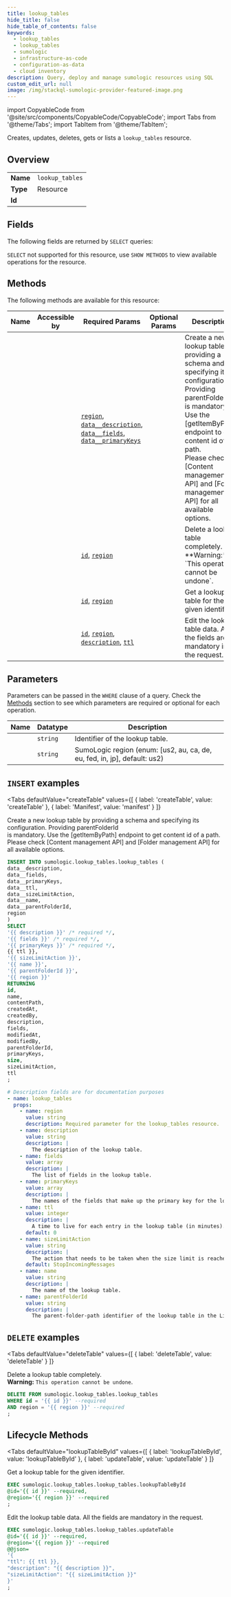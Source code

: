 ```yaml
--- 
title: lookup_tables
hide_title: false
hide_table_of_contents: false
keywords:
  - lookup_tables
  - lookup_tables
  - sumologic
  - infrastructure-as-code
  - configuration-as-data
  - cloud inventory
description: Query, deploy and manage sumologic resources using SQL
custom_edit_url: null
image: /img/stackql-sumologic-provider-featured-image.png
---
```


import CopyableCode from '@site/src/components/CopyableCode/CopyableCode';
import Tabs from '@theme/Tabs';
import TabItem from '@theme/TabItem';

Creates, updates, deletes, gets or lists a <code>lookup_tables</code> resource.

## Overview
<table><tbody>
<tr><td><b>Name</b></td><td><code>lookup_tables</code></td></tr>
<tr><td><b>Type</b></td><td>Resource</td></tr>
<tr><td><b>Id</b></td><td><CopyableCode code="sumologic.lookup_tables.lookup_tables" /></td></tr>
</tbody></table>

## Fields

The following fields are returned by `SELECT` queries:

`SELECT` not supported for this resource, use `SHOW METHODS` to view available operations for the resource.


## Methods

The following methods are available for this resource:

<table>
<thead>
    <tr>
    <th>Name</th>
    <th>Accessible by</th>
    <th>Required Params</th>
    <th>Optional Params</th>
    <th>Description</th>
    </tr>
</thead>
<tbody>
<tr>
    <td><a href="#createTable"><CopyableCode code="createTable" /></a></td>
    <td><CopyableCode code="insert" /></td>
    <td><a href="#parameter-region"><code>region</code></a>, <a href="#parameter-data__description"><code>data__description</code></a>, <a href="#parameter-data__fields"><code>data__fields</code></a>, <a href="#parameter-data__primaryKeys"><code>data__primaryKeys</code></a></td>
    <td></td>
    <td>Create a new lookup table by providing a schema and specifying its configuration. Providing parentFolderId<br /> is mandatory. Use the [getItemByPath] endpoint to get content id of a path.<br />Please check [Content management API] and [Folder management API] for all available options.</td>
</tr>
<tr>
    <td><a href="#deleteTable"><CopyableCode code="deleteTable" /></a></td>
    <td><CopyableCode code="delete" /></td>
    <td><a href="#parameter-id"><code>id</code></a>, <a href="#parameter-region"><code>region</code></a></td>
    <td></td>
    <td>Delete a lookup table completely. <br /> **Warning:** `This operation cannot be undone`.</td>
</tr>
<tr>
    <td><a href="#lookupTableById"><CopyableCode code="lookupTableById" /></a></td>
    <td><CopyableCode code="exec" /></td>
    <td><a href="#parameter-id"><code>id</code></a>, <a href="#parameter-region"><code>region</code></a></td>
    <td></td>
    <td>Get a lookup table for the given identifier.</td>
</tr>
<tr>
    <td><a href="#updateTable"><CopyableCode code="updateTable" /></a></td>
    <td><CopyableCode code="exec" /></td>
    <td><a href="#parameter-id"><code>id</code></a>, <a href="#parameter-region"><code>region</code></a>, <a href="#parameter-description"><code>description</code></a>, <a href="#parameter-ttl"><code>ttl</code></a></td>
    <td></td>
    <td>Edit the lookup table data. All the fields are mandatory in the request.</td>
</tr>
</tbody>
</table>

## Parameters

Parameters can be passed in the `WHERE` clause of a query. Check the [Methods](#methods) section to see which parameters are required or optional for each operation.

<table>
<thead>
    <tr>
    <th>Name</th>
    <th>Datatype</th>
    <th>Description</th>
    </tr>
</thead>
<tbody>
<tr id="parameter-id">
    <td><CopyableCode code="id" /></td>
    <td><code>string</code></td>
    <td>Identifier of the lookup table.</td>
</tr>
<tr id="parameter-region">
    <td><CopyableCode code="region" /></td>
    <td><code>string</code></td>
    <td>SumoLogic region (enum: [us2, au, ca, de, eu, fed, in, jp], default: us2)</td>
</tr>
</tbody>
</table>

## `INSERT` examples

<Tabs
    defaultValue="createTable"
    values={[
        { label: 'createTable', value: 'createTable' },
        { label: 'Manifest', value: 'manifest' }
    ]}
>
<TabItem value="createTable">

Create a new lookup table by providing a schema and specifying its configuration. Providing parentFolderId<br /> is mandatory. Use the [getItemByPath] endpoint to get content id of a path.<br />Please check [Content management API] and [Folder management API] for all available options.

```sql
INSERT INTO sumologic.lookup_tables.lookup_tables (
data__description,
data__fields,
data__primaryKeys,
data__ttl,
data__sizeLimitAction,
data__name,
data__parentFolderId,
region
)
SELECT 
'{{ description }}' /* required */,
'{{ fields }}' /* required */,
'{{ primaryKeys }}' /* required */,
{{ ttl }},
'{{ sizeLimitAction }}',
'{{ name }}',
'{{ parentFolderId }}',
'{{ region }}'
RETURNING
id,
name,
contentPath,
createdAt,
createdBy,
description,
fields,
modifiedAt,
modifiedBy,
parentFolderId,
primaryKeys,
size,
sizeLimitAction,
ttl
;
```
</TabItem>
<TabItem value="manifest">

```yaml
# Description fields are for documentation purposes
- name: lookup_tables
  props:
    - name: region
      value: string
      description: Required parameter for the lookup_tables resource.
    - name: description
      value: string
      description: |
        The description of the lookup table.
    - name: fields
      value: array
      description: |
        The list of fields in the lookup table.
    - name: primaryKeys
      value: array
      description: |
        The names of the fields that make up the primary key for the lookup table. These will be a subset of the fields that the table will contain.
    - name: ttl
      value: integer
      description: |
        A time to live for each entry in the lookup table (in minutes). 365 days is the maximum time to live for each entry that you can specify. Setting it to 0 means that the records will not expire automatically.
      default: 0
    - name: sizeLimitAction
      value: string
      description: |
        The action that needs to be taken when the size limit is reached for the table. The possible values can be `StopIncomingMessages` or `DeleteOldData`. DeleteOldData will start deleting old data once size limit is reached whereas StopIncomingMessages will discard all the updates made to the lookup table once size limit is reached.
      default: StopIncomingMessages
    - name: name
      value: string
      description: |
        The name of the lookup table.
    - name: parentFolderId
      value: string
      description: |
        The parent-folder-path identifier of the lookup table in the Library.
```
</TabItem>
</Tabs>


## `DELETE` examples

<Tabs
    defaultValue="deleteTable"
    values={[
        { label: 'deleteTable', value: 'deleteTable' }
    ]}
>
<TabItem value="deleteTable">

Delete a lookup table completely. <br /> **Warning:** `This operation cannot be undone`.

```sql
DELETE FROM sumologic.lookup_tables.lookup_tables
WHERE id = '{{ id }}' --required
AND region = '{{ region }}' --required
;
```
</TabItem>
</Tabs>


## Lifecycle Methods

<Tabs
    defaultValue="lookupTableById"
    values={[
        { label: 'lookupTableById', value: 'lookupTableById' },
        { label: 'updateTable', value: 'updateTable' }
    ]}
>
<TabItem value="lookupTableById">

Get a lookup table for the given identifier.

```sql
EXEC sumologic.lookup_tables.lookup_tables.lookupTableById 
@id='{{ id }}' --required, 
@region='{{ region }}' --required
;
```
</TabItem>
<TabItem value="updateTable">

Edit the lookup table data. All the fields are mandatory in the request.

```sql
EXEC sumologic.lookup_tables.lookup_tables.updateTable 
@id='{{ id }}' --required, 
@region='{{ region }}' --required 
@@json=
'{
"ttl": {{ ttl }}, 
"description": "{{ description }}", 
"sizeLimitAction": "{{ sizeLimitAction }}"
}'
;
```
</TabItem>
</Tabs>
